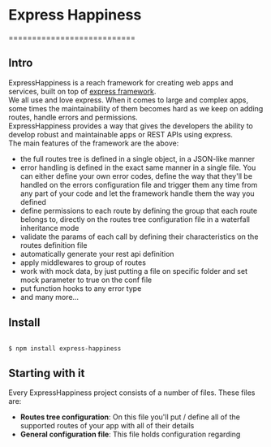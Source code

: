<h1>Express Happiness</h1>
===========================

<h2>Intro</h2>
ExpressHappiness is a reach framework for creating web apps and services, built on top of 
<a href="http://expressjs.com/" target="_blank">express framework</a>.<br/>
We all use and love express. When it comes to large and complex apps, some times the 
maintainability of them becomes hard as we keep on adding routes, handle errors and permissions.<br/>
ExpressHappiness provides a way that gives the developers the ability to develop robust and maintainable apps or REST APIs using express.<br/>
The main features of the framework are the above:
<ul>
<li>the full routes tree is defined in a single object, in a JSON-like manner</li>
<li>error handling is defined in the exact same manner in a single file. You can either define your own error codes, define the way that they'll be handled on the errors configuration file
 and trigger them any time from any part of your code and let the framework handle them the way you defined</li> 
<li>define permissions to each route by defining the group that each route belongs to, directly on the routes tree configuration file in a waterfall inheritance mode</li>
<li>validate the params of each call by defining their characteristics on the routes definition file</li>
<li>automatically generate your rest api definition</li>
<li>apply middlewares to group of routes</li>
<li>work with mock data, by just putting a file on specific folder and set mock parameter to true on the conf file</li>
<li>put function hooks to any error type</li>
<li>and many more...</li>
</ul>

<h2>Install</h2>
<code>
$ npm install express-happiness
</code>

<h2>Starting with it</h2>
Every ExpressHappiness project consists of a number of files. These files are:
<ul>
<li><b>Routes tree configuration</b>: On this file you'll put / define all
of the supported routes of your app with all of their details</li>
<li><b>General configuration file</b>: This file holds configuration regarding </li>
</ul>